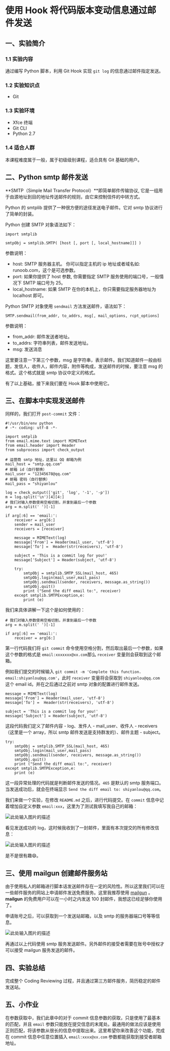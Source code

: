 # 使用 Hook 将代码版本变动信息通过邮件发送

## 一、实验简介

### 1.1 实验内容

通过编写 Python 脚本，利用 Git Hook 实现 `git log` 的信息通过邮件指定发送。

### 1.2 实验知识点

- Git

### 1.3 实验环境

- Xfce 终端
- Git CLI
- Python 2.7

### 1.4 适合人群

本课程难度属于一般，属于初级级别课程，适合具有 Git 基础的用户。

## 二、Python smtp 邮件发送

**SMTP（Simple Mail Transfer Protocol）**即简单邮件传输协议, 它是一组用于由源地址到目的地址传送邮件的规则，由它来控制信件的中转方式。

Python 的 smtplib 提供了一种很方便的途径发送电子邮件。它对 smtp 协议进行了简单的封装。

Python 创建 SMTP 对象语法如下：

```
import smtplib

smtpObj = smtplib.SMTP( [host [, port [, local_hostname]]] )

```

参数说明：

- host: SMTP 服务器主机。 你可以指定主机的 ip 地址或者域名如: runoob.com，这个是可选参数。
- port: 如果你提供了 host 参数, 你需要指定 SMTP 服务使用的端口号，一般情况下 SMTP 端口号为 25。
- local_hostname: 如果 SMTP 在你的本机上，你只需要指定服务器地址为 localhost 即可。

Python SMTP 对象使用 `sendmail` 方法发送邮件，语法如下：

```
SMTP.sendmail(from_addr, to_addrs, msg[, mail_options, rcpt_options]

```

参数说明：

- from_addr: 邮件发送者地址。
- to_addrs: 字符串列表，邮件发送地址。
- msg: 发送消息

这里要注意一下第三个参数，msg 是字符串，表示邮件。我们知道邮件一般由标题，发信人，收件人，邮件内容，附件等构成，发送邮件的时候，要注意 msg 的格式。这个格式就是 smtp 协议中定义的格式。

有了以上基础，接下来我们要在 Hook 脚本中使用它。

## 三、在脚本中实现发送邮件

同样的，我们打开 `post-commit` 文件：

```
#!/usr/bin/env python
# -*- coding: utf-8 -*-

import smtplib
from email.mime.text import MIMEText
from email.header import Header
from subprocess import check_output

# 运营商 smtp 地址，这里以 QQ 邮箱为例
mail_host = "smtp.qq.com"
# 邮箱 id（自行替换）
mail_user = "12345678@qq.com"
# 邮箱 密码（自行替换）
mail_pass = "shiyanlou"

log = check_output(['git', 'log', '-1', '-p'])
m = log.split('\n')[4][4:]
# 我们对输入参数使用空格切割，并拿到最后一个参数
arg = m.split(' ')[-1]

if arg[:6] == 'email:':
    receiver = arg[6:]
    sender = mail_user
    receivers = [receiver]

    message = MIMEText(log)
    message['From'] = Header(mail_user, 'utf-8')
    message['To'] =  Header(str(receivers), 'utf-8')

    subject = 'This is a commit log for you!'
    message['Subject'] = Header(subject, 'utf-8')

    try:
        smtpObj = smtplib.SMTP_SSL(mail_host, 465)
        smtpObj.login(mail_user,mail_pass)
        smtpObj.sendmail(sender, receivers, message.as_string())
        smtpObj.quit()
        print ("Send the diff email to:", receiver)
    except smtplib.SMTPException,e:
        print (e)

```

我们来具体讲解一下这个是如何使用的：

```
# 我们对输入参数使用空格切割，并拿到最后一个参数
arg = m.split(' ')[-1]

if arg[:6] == 'email:':
    receiver = arg[6:]

```

第一行代码我们将 `git commit` 命令使用空格分割，然后取出最后一个参数，如果这个参数的格式是 `email:xxxxxxx@xx.com`那么 `receiver` 变量则会获取到这个邮箱。

例如我们提交的时候输入 `git commit -m 'Complete this function. email:shiyanlou@qq.com'`，此时 `receiver` 变量将会获取到 `shiyanlou@qq.com` 这个 email id。并在之后通过之前对 smtp 对象的配置进行邮件发送。

```
message = MIMEText(log)
message['From'] = Header(mail_user, 'utf-8')
message['To'] =  Header(str(receivers), 'utf-8')

subject = 'This is a commit log for you!'
message['Subject'] = Header(subject, 'utf-8')

```

这段代码我们定义了邮件内容 - log、发件人 - mail_user、收件人 - receivers（这里是一个 array，所以 smtp 邮件发送是支持群发的）、邮件主题 - subject。

```
try:
    smtpObj = smtplib.SMTP_SSL(mail_host, 465)
    smtpObj.login(mail_user,mail_pass)
    smtpObj.sendmail(sender, receivers, message.as_string())
    smtpObj.quit()
    print ("Send the diff email to:", receiver)
except smtplib.SMTPException,e:
    print (e)

```

这一段异常处理的代码就是判断邮件发送的情况。`465` 是默认的 smtp 服务端口。当发送成功后，就会在终端显示 `Send the diff email to: shiyanlou@qq.com`。

我们来做一个实验，在修改 `README.md` 之后，进行代码提交。在 `commit` 信息中记着增加自定义参数 `email:xxx`，这里为了测试我填写我自己的邮箱：

![此处输入图片的描述](https://dn-anything-about-doc.qbox.me/document-uid370033labid2873timestamp1493365782719.png/wm)

看见发送成功的 log，这时候我收到了一封邮件，里面有本次提交的所有修改信息：

![此处输入图片的描述](https://dn-anything-about-doc.qbox.me/document-uid370033labid2873timestamp1493365881268.png/wm)

是不是很有趣😄。

## 三、使用 mailgun 创建邮件服务站

由于使用私人的邮箱进行脚本话发送邮件存在一定的风险性。所以这里我们可以在一些邮件服务的网站上申请邮件发送免费服务。这里我推荐使用 [mailgun](https://www.shiyanlou.com/courses/816/labs/2873/mailgun.com) 。**mailgun** 的免费用户可以在一小时之内发送 100 封邮件，我想这已经足够你使用了。

申请账号之后，可以获取到一个发送站邮箱，以及 smtp 的服务器端口号等等信息。

![此处输入图片的描述](https://dn-anything-about-doc.qbox.me/document-uid370033labid2873timestamp1493366113004.png/wm)

再通过以上代码使用 smtp 服务发送邮件。另外邮件的接受者需要在账号中授权才可以接受 mailgun 服务发送的邮件。

## 四、实验总结

完成整个 Coding Reviewing 过程，并且通过第三方邮件服务，简历稳定的邮件发送站。

## 五、小作业

在参数获取中，我们此章中的对于 commit 信息参数的获取，只是使用了最基本的匹配，并且 `email` 参数只能放在提交信息的末尾处。最通用的做法应该是使用正则匹配，将该参数从很长的信息中提取出来。这里希望你来改善这个功能，完成在 commit 信息中任意位置插入 `email:xxxx@xx.com` 参数都能获取到接受者邮箱地址。